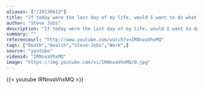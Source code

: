 ```yaml
---
aliases: ["/20130613"]
title: "If today were the last day of my life, would I want to do what I am about to do today?"
author: "Steve Jobs"
description: "If today were the last day of my life, would I want to do what I am about to do today? - Steve Jobs quotes from GetInspired365.com"
summary: ""
referenceurl: "http://www.youtube.com/watch?v=IRNnvaVhxMQ"
tags: ["Death","Health","Steve-Jobs","Work",]
source: "youtube"
videoid: "IRNnvaVhxMQ"
image: "https://img.youtube.com/vi/IRNnvaVhxMQ/0.jpg"
---
```


{{< youtube IRNnvaVhxMQ >}}

